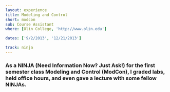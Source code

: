 ```yaml
---
layout: experience
title: Modeling and Control
short: modcon
sub: Course Assistant
where: [Olin College, 'http://www.olin.edu']

dates: ['9/2/2013', '12/21/2013']

track: ninja
---
```


### As a NINJA (**N**eed **I**nformation **N**ow? **J**ust **A**sk!) for the first semester class Modeling and Control (ModCon), I graded labs, held office hours, and even gave a lecture with some fellow NINJAs.